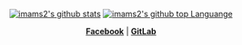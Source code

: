 <p align="center">
	<a href="https://github.com/imams2"><img src="https://github-readme-stats.vercel.app/api?username=imams2&hide_border=true&show_icons=true&count_private=true&theme=dark" alt="imams2's github stats"></a>
	<a href="https://github.com/imams2"><img src="https://github-readme-stats.vercel.app/api/top-langs/?username=imams2&layout=compact&hide_border=true&show_icons=true&count_private=true&theme=dark" alt="imams2's github top Languange"></a>
</p>

<p align="center">
	<strong><a href="https://facebook.com/ImamDSign">Facebook</a></strong> |
	<strong><a href="https://gitlab.com/imams2">GitLab</a></strong>
</p>
